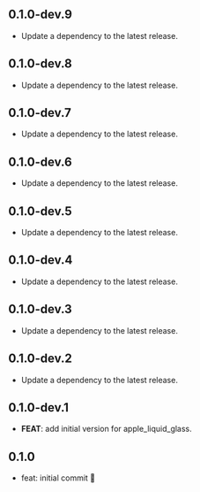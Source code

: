 ## 0.1.0-dev.9

 - Update a dependency to the latest release.

## 0.1.0-dev.8

 - Update a dependency to the latest release.

## 0.1.0-dev.7

 - Update a dependency to the latest release.

## 0.1.0-dev.6

 - Update a dependency to the latest release.

## 0.1.0-dev.5

 - Update a dependency to the latest release.

## 0.1.0-dev.4

 - Update a dependency to the latest release.

## 0.1.0-dev.3

 - Update a dependency to the latest release.

## 0.1.0-dev.2

 - Update a dependency to the latest release.

## 0.1.0-dev.1

 - **FEAT**: add initial version for apple_liquid_glass.

## 0.1.0

- feat: initial commit 🎉
